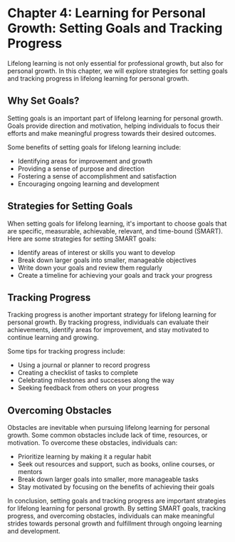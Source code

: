Chapter 4: Learning for Personal Growth: Setting Goals and Tracking Progress
============================================================================

Lifelong learning is not only essential for professional growth, but also for personal growth. In this chapter, we will explore strategies for setting goals and tracking progress in lifelong learning for personal growth.

Why Set Goals?
--------------

Setting goals is an important part of lifelong learning for personal growth. Goals provide direction and motivation, helping individuals to focus their efforts and make meaningful progress towards their desired outcomes.

Some benefits of setting goals for lifelong learning include:

* Identifying areas for improvement and growth
* Providing a sense of purpose and direction
* Fostering a sense of accomplishment and satisfaction
* Encouraging ongoing learning and development

Strategies for Setting Goals
----------------------------

When setting goals for lifelong learning, it's important to choose goals that are specific, measurable, achievable, relevant, and time-bound (SMART). Here are some strategies for setting SMART goals:

* Identify areas of interest or skills you want to develop
* Break down larger goals into smaller, manageable objectives
* Write down your goals and review them regularly
* Create a timeline for achieving your goals and track your progress

Tracking Progress
-----------------

Tracking progress is another important strategy for lifelong learning for personal growth. By tracking progress, individuals can evaluate their achievements, identify areas for improvement, and stay motivated to continue learning and growing.

Some tips for tracking progress include:

* Using a journal or planner to record progress
* Creating a checklist of tasks to complete
* Celebrating milestones and successes along the way
* Seeking feedback from others on your progress

Overcoming Obstacles
--------------------

Obstacles are inevitable when pursuing lifelong learning for personal growth. Some common obstacles include lack of time, resources, or motivation. To overcome these obstacles, individuals can:

* Prioritize learning by making it a regular habit
* Seek out resources and support, such as books, online courses, or mentors
* Break down larger goals into smaller, more manageable tasks
* Stay motivated by focusing on the benefits of achieving their goals

In conclusion, setting goals and tracking progress are important strategies for lifelong learning for personal growth. By setting SMART goals, tracking progress, and overcoming obstacles, individuals can make meaningful strides towards personal growth and fulfillment through ongoing learning and development.
